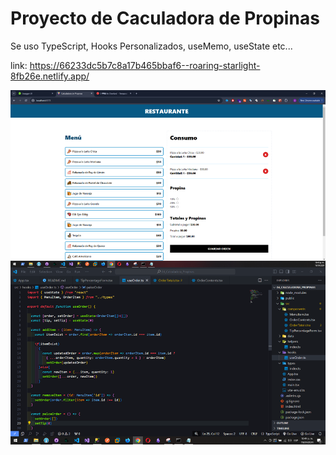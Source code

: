 # Proyecto de Caculadora de Propinas

Se uso TypeScript, Hooks Personalizados, useMemo, useState etc...

link: https://66233dc5b7c8a17b465bbaf6--roaring-starlight-8fb26e.netlify.app/

<img src="../imgs/04.PNG">


